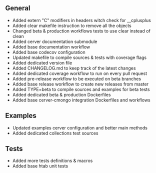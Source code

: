 ## General
- Added extern "C" modifiers in headers witch check for __cplusplus
- Added clear makefile instruction to remove all the objects
- Changed beta & production workflows tests to use clear instead of clean
- Added cerver documentation submodule
- Added base documentation workflow
- Added base codecov configuration
- Updated makefile to compile sources & tests with coverage flags
- Added dedicated version file
- Added CHANGELOG.md to keep track of the latest changes
- Added dedicated coverage workflow to run on every pull request
- Added pre-release workflow to be executed on beta branches
- Added base release workflow to create new releases from master
- Added TYPE=beta to compile sources and examples for beta tests
- Added dedicated beta & production Dockerfiles
- Added base cerver-cmongo integration Dockerfiles and workflows

## Examples
- Updated examples cerver configuration and better main methods
- Added dedicated collections test sources

## Tests
- Added more tests definitions & macros
- Added base htab unit tests